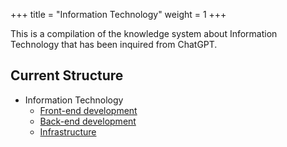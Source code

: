 +++
title = "Information Technology"
weight = 1
+++

This is a compilation of the knowledge system about Information Technology that has been inquired from ChatGPT.

## Current Structure
- Information Technology
  - [Front-end development](https://learninfun.github.io/learn-with-ai/ai-knowledge-hub/it/information-technology/front-end-development/)
  - [Back-end development](https://learninfun.github.io/learn-with-ai/ai-knowledge-hub/it/information-technology/back-end-development/)
  - [Infrastructure](https://learninfun.github.io/learn-with-ai/ai-knowledge-hub/it/infrastructure/)
